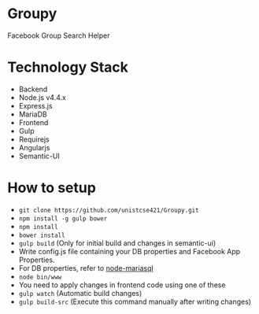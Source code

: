 # Groupy

Facebook Group Search Helper


# Technology Stack
- Backend
 - Node.js v4.4.x
 - Express.js
 - MariaDB
- Frontend
 - Gulp
 - Requirejs
 - Angularjs
 - Semantic-UI

# How to setup
- ```git clone https://github.com/unistcse421/Groupy.git```
- ```npm install -g gulp bower```
- ```npm install```
- ```bower install```
- ```gulp build``` (Only for initial build and changes in semantic-ui)
- Write config.js file containing your DB properties and Facebook App Properties.
 - For DB properties, refer to [node-mariasql](https://github.com/mscdex/node-mariasql)
- ```node bin/www```
- You need to apply changes in frontend code using one of these
 - ```gulp watch``` (Automatic build changes)
 - ```gulp build-src``` (Execute this command manually after writing changes)
